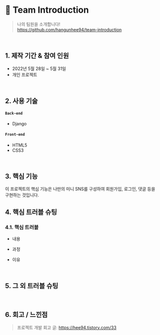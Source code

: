 # :pushpin: Team Introduction
>나의 팀원을 소개합니다!    
>https://github.com/hangunhee94/team-introduction   

</br>

## 1. 제작 기간 & 참여 인원
- 2022년 5월 28일 ~ 5월 31일
- 개인 프로젝트   

</br>

## 2. 사용 기술
#### `Back-end`
  - Django

#### `Front-end`
  - HTML5
  - CSS3
  
</br>

## 3. 핵심 기능
이 프로젝트의 핵심 기능은 나만의 미니 SNS를 구성하여  회원가입, 로그인, 댓글 등을 구현하는 것입니다.    
  

## 4. 핵심 트러블 슈팅
### 4.1. 핵심 트러블
- 내용

- 과정

- 이유

</br>

## 5. 그 외 트러블 슈팅

</br>

## 6. 회고 / 느낀점
>프로젝트 개발 회고 글: https://hee94.tistory.com/33  
